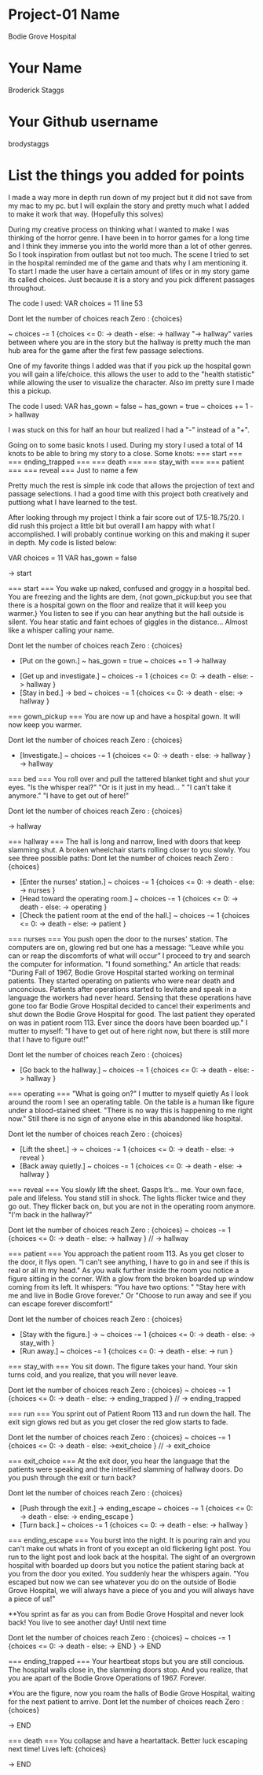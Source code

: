 # Project-01 Name
Bodie Grove Hospital
# Your Name
Broderick Staggs
# Your Github username
brodystaggs
# List the things you added for points

I made a way more in depth run down of my project but it did not save from my mac to my pc.
but
I will explain the story and pretty much what I added to make it work that way. (Hopefully this solves)

During my creative process on thinking what I wanted to make I was thinking of the horror genre. I have been in to horror games for a long time and I think they immerse you into the world more than a lot of other genres. So I took inspiration from outlast but not too much. The scene I tried to set in the hospital reminded me of the game and thats why I am mentioning it.
To start I made the user have a certain amount of lifes or in my story game its called choices. Just because it is a story and you pick different passages throughout.

The code I used:
VAR choices = 11 line 53

Dont let the number of choices reach Zero : {choices}

   ~ choices -= 1
    {choices <= 0:
            -> death
        - else:
            -> hallway
"->  hallway" varies between where you are in the story but the hallway is pretty much the man hub area for the game after the first few passage selections.

One of my favorite things I added was that if you pick up the hospital gown you will gain a life/choice. this allows the user to add to the "health statistic" while allowing the user to visualize the character. Also im pretty sure I made this a pickup.

The code I used:
VAR has_gown = false
~ has_gown = true
    ~ choices += 1
    -> hallway

I was stuck on this for half an hour but realized I had a "-" instead of a "+".

Going on to some basic knots I used. During my story I used a total of 14 knots to be able to bring my story to a close.
Some knots:
=== start ===
=== ending_trapped ===
=== death ===
=== stay_with ===
=== patient ===
=== reveal ===
Just to name a few

Pretty much the rest is simple ink code that allows the projection of text and passage selections.
I had a good time with this project both creatively and puttiong what I have learned to the test.

After looking through my project I think a fair score out of 17.5-18.75/20. I did rush this project a little bit but overall I am happy with what I accomplished. I will probably continue working on this and making it super in depth.
My code is listed below:



VAR choices = 11
VAR has_gown = false

-> start

=== start ===
You wake up naked, confused and groggy in a hospital bed. 
You are freezing and the lights are dem,  {not gown_pickup:but you see that there is a hospital gown on the floor and realize that it will keep you warmer.}
You listen to see if you can hear anything but the hall outside is silent. You hear static and faint echoes of giggles in the distance... 
Almost like a whisper calling your name.

Dont let the number of choices reach Zero : {choices}

* [Put on the gown.] 
    ~ has_gown = true
    ~ choices += 1
    -> hallway
    
+ [Get up and investigate.] 
    ~ choices -= 1
    {choices <= 0:
            -> death
        - else:
            -> hallway
    }
+ [Stay in bed.] -> bed
    ~ choices -= 1
    {choices <= 0:
            -> death
        - else:
            -> hallway
    }

=== gown_pickup ===
You are now up and have a hospital gown. It will now keep you warmer.

Dont let the number of choices reach Zero : {choices}

+ [Investigate.] 
    ~ choices -= 1
    {choices <= 0:
            -> death
        - else:
            -> hallway
    }
-> hallway

=== bed ===
 You roll over and pull the tattered blanket tight and shut your eyes.
 "Is the whisper real?" 
 "Or is it just in my head... " 
 "I can’t take it anymore." 
 "I have to get out of here!" 
 
 Dont let the number of choices reach Zero : {choices}
 
-> hallway

=== hallway ===
The hall is long and narrow, lined with doors that keep slamming shut. 
A broken wheelchair starts rolling closer to you slowly. 
You see three possible paths: 
Dont let the number of choices reach Zero : {choices}

+ [Enter the nurses' station.] 
    ~ choices -= 1
    {choices <= 0:
            -> death
        - else:
            -> nurses
    }
+ [Head toward the operating room.] 
    ~ choices -= 1
    {choices <= 0:
            -> death
        - else:
            -> operating
    }
+ [Check the patient room at the end of the hall.] 
    ~ choices -= 1
    {choices <= 0:
            -> death
        - else:
            -> patient
    }



=== nurses ===
You push open the door to the nurses' station. 
The computers are on, glowing red but one has a message:
“Leave while you can or reap the discomforts of what will occur” 
I proceed to try and search the computer for information. 
"I found something." 
An article that reads: 
"During Fall of 1967, Bodie Grove Hospital started working on terminal patients. They started operating on patients who were near death and unconcious. Patients after operations started to levitate and speak in a language the workers had never heard. Sensing that these operations have gone too far Bodie Grove Hospital decided to cancel their experiments and shut down the Bodie Grove Hospital for good. The last patient they operated on was in patient room 113. Ever since the doors have been boarded up." 
I mutter to myself: 
"I have to get out of here right now, but there is still more that I have to figure out!" 


Dont let the number of choices reach Zero : {choices}

+ [Go back to the hallway.] 
    ~ choices -= 1
    {choices <= 0:
            -> death
        - else:
            -> hallway
    }

=== operating ===
"What is going on?" 
I mutter to myself quietly As I look around the room I see an operating table. 
On the table is a human like figure under a blood-stained sheet.
"There is no way this is happening to me right now." 
Still there is no sign of anyone else in this abandoned like hospital.

Dont let the number of choices reach Zero : {choices}

+ [Lift the sheet.] -> 
    ~ choices -= 1
    {choices <= 0:
            -> death
        - else:
            -> reveal
    }
+ [Back away quietly.] 
    ~ choices -= 1
    {choices <= 0:
            -> death
        - else:
            -> hallway
    }

=== reveal ===
You slowly lift the sheet. 
Gasps 
It’s... me. Your own face, pale and lifeless. 
You stand still in shock. 
The lights flicker twice and they go out. 
They flicker back on, but you are not in the operating room anymore.
"I'm back in the hallway?"

Dont let the number of choices reach Zero : {choices}
    ~ choices -= 1
    {choices <= 0:
            -> death
        - else:
            -> hallway
    }
// -> hallway

=== patient ===
You approach the patient room 113. As you get closer to the door, it flys open. 
"I can't see anything, I have to go in and see if this is real or all in my head." 
As you walk further inside the room you notice a figure sitting in the corner. With a glow from the broken boarded up window coming from its left. 
It whispers: 
“You have two options: " 
"Stay here with me and live in Bodie Grove forever." 
Or 
"Choose to run away and see if you can escape forever discomfort!” 

Dont let the number of choices reach Zero : {choices}

+ [Stay with the figure.] ->
    ~ choices -= 1
    {choices <= 0:
            -> death
        - else:
            -> stay_with
    }
+ [Run away.] 
    ~ choices -= 1
    {choices <= 0:
            -> death
        - else:
            -> run
    }

=== stay_with ===
You sit down. 
The figure takes your hand. Your skin turns cold, and you realize, that you will never leave. 

Dont let the number of choices reach Zero : {choices}
    ~ choices -= 1
    {choices <= 0:
            -> death
        - else:
            -> ending_trapped
    }
// -> ending_trapped

=== run ===
You sprint out of Patient Room 113 and run down the hall. 
The exit sign glows red but as you get closer the red glow starts to fade.

Dont let the number of choices reach Zero : {choices}
    ~ choices -= 1
    {choices <= 0:
            -> death
        - else:
            ->exit_choice
    }
// -> exit_choice

=== exit_choice ===
At the exit door, you hear the language that the patients were speaking and the intesified slamming of hallway doors. 
Do you push through the exit or turn back?   


Dont let the number of choices reach Zero : {choices}

+ [Push through the exit.] -> ending_escape
    ~ choices -= 1
    {choices <= 0:
            -> death
        - else:
            -> ending_escape
    }
+ [Turn back.]
    ~ choices -= 1
    {choices <= 0:
            -> death
        - else:
            -> hallway
    }

=== ending_escape ===
You burst into the night. 
It is pouring rain and you can't make out whats in front of you except an old flickering light post. 
You run to the light post and look back at the hospital. 
The sight of an overgrown hospital with boarded up doors but you notice the patient staring back at you from the door you exited.
You suddenly hear the whispers again. 
"You escaped but now we can see whatever you do on the outside of Bodie Grove Hospital, we will always have a piece of you and you will always have a piece of us!"

**You sprint as far as you can from Bodie Grove Hospital and never look back!
You live to see another day!
Until next time

Dont let the number of choices reach Zero : {choices}
    ~ choices -= 1
    {choices <= 0:
            -> death
        - else:
            -> END
    }
-> END

=== ending_trapped ===
 Your heartbeat stops but you are still concious. 
 The hospital walls close in, the slamming doors stop.
 And you realize, that you are apart of the Bodie Grove Operations of 1967. Forever. 

*You are the figure, now you roam the halls of Bodie Grove Hospital, waiting for the next patient to arrive.
Dont let the number of choices reach Zero : {choices}


-> END

=== death ===
You collapse and have a heartattack.
Better luck escaping next time!
Lives left: {choices}



-> END





